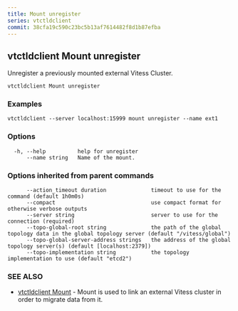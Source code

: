 ```yaml
---
title: Mount unregister
series: vtctldclient
commit: 38cfa19c590c23bc5b13af7614482f8d1b87efba
---
```

## vtctldclient Mount unregister

Unregister a previously mounted external Vitess Cluster.

```
vtctldclient Mount unregister
```

### Examples

```
vtctldclient --server localhost:15999 mount unregister --name ext1
```

### Options

```
  -h, --help          help for unregister
      --name string   Name of the mount.
```

### Options inherited from parent commands

```
      --action_timeout duration              timeout to use for the command (default 1h0m0s)
      --compact                              use compact format for otherwise verbose outputs
      --server string                        server to use for the connection (required)
      --topo-global-root string              the path of the global topology data in the global topology server (default "/vitess/global")
      --topo-global-server-address strings   the address of the global topology server(s) (default [localhost:2379])
      --topo-implementation string           the topology implementation to use (default "etcd2")
```

### SEE ALSO

* [vtctldclient Mount](./vtctldclient_mount/)	 - Mount is used to link an external Vitess cluster in order to migrate data from it.

